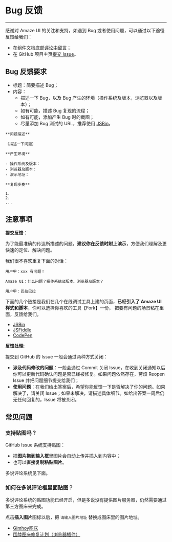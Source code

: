 # Bug 反馈
---

感谢对 Amaze UI 的关注和支持，如遇到 Bug 或者使用问题，可以通过以下途径反馈给我们：

- 在组件文档底部[评论中留言](#ds-thread)；
- 在 GitHub 项目主页[提交 Issue](https://github.com/allmobilize/amazeui/issues/new?title=Bug%3A%20&body=**%E9%97%AE%E9%A2%98%E6%8F%8F%E8%BF%B0**%0A%0A%EF%BC%88%E6%8F%8F%E8%BF%B0%E4%B8%80%E4%B8%8B%E9%97%AE%E9%A2%98%EF%BC%89%0A%0A**%E4%BA%A7%E7%94%9F%E7%8E%AF%E5%A2%83**%0A%0A-%20%E6%93%8D%E4%BD%9C%E7%B3%BB%E7%BB%9F%E5%8F%8A%E7%89%88%E6%9C%AC%EF%BC%9A%0A-%20%E6%B5%8F%E8%A7%88%E5%99%A8%E5%8F%8A%E7%89%88%E6%9C%AC%EF%BC%9A%0A-%20%E6%BC%94%E7%A4%BA%E5%9C%B0%E5%9D%80%EF%BC%9A%0A%0A**%E5%A4%8D%E7%8E%B0%E6%AD%A5%E5%A5%8F**%0A%0A1.%20%0A2.%20%0A...)。

## Bug 反馈要求

- 标题：简要描述 Bug；
- 内容：
  - 描述一下 Bug，以及 Bug 产生的环境（操作系统及版本，浏览器以及版本）；
  - 如有可能，描述 Bug 复现的流程；
  - 如有可能，添加产生 Bug 时的截图；
  - 尽量添加 Bug 测试的 URL，推荐使用 [JSBin](http://jsbin.com/?html,output)。

```
**问题描述**

（描述一下问题）

**产生环境**

- 操作系统及版本：
- 浏览器及版本：
- 演示地址：

**复现步奏**

1.
2.
...
```
<!--
https://github.com/allmobilize/amazeui/issues/new?title=Bug%3A%20&body=**问题描述**%0A%0A（描述一下问题）%0A%0A**产生环境**%0A%0A- 操作系统及版本：%0A- 浏览器及版本：%0A- 演示地址：%0A%0A**复现步奏**%0A%0A1. %0A2. %0A...-->

## 注意事项

__提交反馈__：

为了能最准确的传达所描述的问题，__建议你在反馈时附上演示__，方便我们理解及更快速的定位、解决问题。

我们很不喜欢重复下面的对话：

```
用户甲：xxx 有问题！

Amaze UI：什么问题？操作系统及版本、浏览器及版本？

用户甲：巴拉巴拉
```

下面的几个链接是我们在几个在线调试工具上建的页面，__已经引入了 Amaze UI 样式和脚本__，你可以选择你喜欢的工具<span class="am-text-danger">【Fork】</span>一份， 把要有问题的场景粘在里面，反馈给我们。

- [JSBin](http://jsbin.com/kijiqu/1/edit?html,output)
- [JSFiddle](http://jsfiddle.net/hegfirose/W22fV/)
- [CodePen](http://codepen.io/minwe/pen/AEeup)

__反馈处理__:

提交到 GitHub 的 Issue 一般会通过两种方式关闭：

- __涉及代码修改的问题__：一般会通过 Commit 关闭 Issue，在收到关闭通知以后你可以更新代码确认问题是否已经被修复。如果问题依然存在，劳烦 Reopen Issue 并把问题细节提交给我们；
- __使用问题__：在我们给出答案后，希望你能反馈一下是否解决了你的问题。如果解决了，请关闭 Issue；如果未解决，请描述具体细节。如给出答案一周后仍无任何回复的，Issue 将被关闭。

## 常见问题

### 支持贴图吗？

GitHub Issue 系统支持贴图：

- 把**图片拖到输入框**里图片会自动上传并插入到内容中；
- 也可以**直接复制粘贴图片**。

多说评论系统见下面。

### 如何在多说评论框里面贴图？

多说评论系统的贴图功能已经开启，但是多说没有提供图片服务器，仍然需要通过第三方图床来完成。

点击**插入图片**图标以后，把 `请输入图片地址` 替换成图床里的图片地址。

- [Gimhoy图床](http://pic.gimhoy.com/)
- [围脖图床修复计划（浏览器插件）](http://weibotuchuang.sinaapp.com/)
